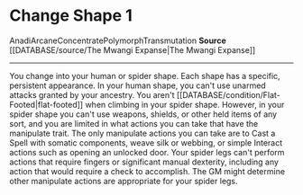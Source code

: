 ﻿---
actions: '[one-action]'
id: '700'
name: Change Shape
rarity: Common
school: Transmutation
source: '[[DATABASE/source/Ancestry Guide|Ancestry Guide]]'
trait:
- '[[DATABASE/trait/Concentrate|Concentrate]]'
- '[[DATABASE/trait/Polymorph|Polymorph]]'
- '[[DATABASE/trait/Primal|Primal]]'
- '[[DATABASE/trait/Transmutation|Transmutation]]'
type: Action

---
# Change Shape <span class="action-icon">1</span>

<span class="item-trait">Anadi</span><span class="item-trait">Arcane</span><span class="item-trait">Concentrate</span><span class="item-trait">Polymorph</span><span class="item-trait">Transmutation</span>
**Source** [[DATABASE/source/The Mwangi Expanse|The Mwangi Expanse]]

---
You change into your human or spider shape. Each shape has a specific, persistent appearance. In your human shape, you can't use unarmed attacks granted by your ancestry. You aren't [[DATABASE/condition/Flat-Footed|flat-footed]] when climbing in your spider shape. However, in your spider shape you can't use weapons, shields, or other held items of any sort, and you are limited in what actions you can take that have the manipulate trait. The only manipulate actions you can take are to Cast a Spell with somatic components, weave silk or webbing, or simple Interact actions such as opening an unlocked door. Your spider legs can't perform actions that require fingers or significant manual dexterity, including any action that would require a check to accomplish. The GM might determine other manipulate actions are appropriate for your spider legs.